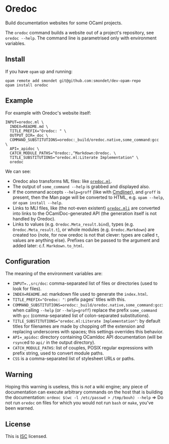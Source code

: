Oredoc
======

Build documentation websites for some OCaml projects.

The `oredoc` command builds a website out of a project's repository, see
`oredoc --help`. The command line is parametrised only with environment
variables.

Install
-------

If you have `opam` up and running:

    opam remote add smondet git@github.com:smondet/dev-opam-repo
    opam install oredoc


Example
-------

For example with Oredoc's website itself:

    INPUT=oredoc.ml \
      INDEX=README.md \
      TITLE_PREFIX="Oredoc: " \
      OUTPUT_DIR=_doc \
      COMMAND_SUBSTITUTIONS=oredoc:_build/oredoc.native,some_command:gcc  \
      API=_apidoc \
      CATCH_MODULE_PATHS=^Oredoc:,^Markdown:Oredoc. \
      TITLE_SUBSTITUTIONS="oredoc.ml:Literate Implementation" \
      oredoc 

We can see:

- Oredoc also transforms ML files: like [`oredoc.ml`](./oredoc.ml).
- The output of `some_command --help` is grabbed and displayed also. 
- If the command accepts `--help=groff` (like with
[Cmdliner](http://erratique.ch/software/cmdliner)), and `groff` is present,
then the Man page will be converted to HTML, 
e.g. `opam --help`, or `opam install --help`.
- Links to MLI files, like (the not-even existent)
[`oredoc.mli`](./oredoc.mli) are converted into links to the
OCamlDoc-generated API
(the generation itself is not handled by Oredoc).
- Links to values (e.g. `Oredoc.Meta_result.bind`), 
types (e.g. `Oredoc.Meta_result.t`), or whole modules
(e.g. `Oredoc.Markdown`) are created too (note, for now oredoc is not that
clever: types are called `t`, values are anything else).
Prefixes can be passed to the argument and added later: c.f. `Markdown.to_html`.

Configuration
-------------

The meaning of the environment variables are:

- `INPUT=.,src/doc`: comma-separated list of files or directories (used to look
for files).
- `INDEX=README.md`: markdown file used to generate the `index.html`.
- `TITLE_PREFIX="Oredoc: "`: prefix pages' titles with this.
- `COMMAND_SUBSTITUTIONS=oredoc:_build/oredoc.native,some_command:gcc`:
when calling `--help` (or `--help=groff`) replace the prefix `some_command`
with `gcc` (comma-separated list of colon-separated substitutions).
- `TITLE_SUBSTITUTIONS="oredoc.ml:Literate Implementation"`: by default titles
for filenames are made by chopping off the extension and replacing
underscores with spaces; this settings overrides this behavior.
- `API=_apidoc`: directory containing OCamldoc API documentation (will be
`rsync`ed to `api/` in the output directory).
- `CATCH_MODULE_PATHS`: list of couples, POSIX regular expressions with prefix
string, used to convert module paths.
- `CSS` is a comma-separated list of stylesheet URLs or paths.

Warning
-------

Hoping this warning is useless, this is *not* a wiki engine; any piece of
documentation can execute arbitrary commands on the host that is building the
documentation:
`ordeoc $(wc -l /etc/passwd > /tmp/bouh) --help`
⇒
Do not run `oredoc` on files for which you would not run `bash` or `make`,
you've been warned.

License
-------

This is [ISC](http://en.wikipedia.org/wiki/ISC_license) licensed.
